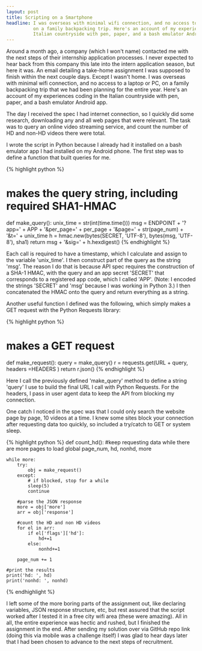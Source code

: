 ```yaml
---
layout: post
title: Scripting on a Smartphone
headline: I was overseas with minimal wifi connection, and no access to a laptop or PC,
          on a family backpacking trip. Here's an account of my experiences coding in the
          Italian countryside with pen, paper, and a bash emulator Android app.
---
```


Around a month ago, a company (which I won't name) contacted me with the next steps of their internship application processes.
I never expected to hear back from this company this late into the intern application season, but here it was. An email detailing a take-home assignment
I was supposed to finish within the next couple days. Except I wasn't home. I was overseas with minimal wifi connection, and no access to a laptop or PC,
on a family backpacking trip that we had been planning for the entire year. Here's an account of my experiences coding in the
Italian countryside with pen, paper, and a bash emulator Android app.

The day I received the spec I had internet connection, so I quickly did some research, downloading any and all web pages that
were relevant. The task was to query an online video streaming service, and count the number of HD and non-HD videos there were
total.

I wrote the script in Python because I already had it installed on a bash emulator app I had installed on my Android phone.
The first step was to define a function that built queries for me.

{% highlight python %}
# makes the query string, including required SHA1-HMAC
def make_query():
    unix_time = str(int(time.time()))
    msg = ENDPOINT + '?app=' + APP + '&per_page=' + per_page + '&page=' + str(page_num) + '&t=' + unix_time
    h = hmac.new(bytes(SECRET, 'UTF-8'), bytes(msg, 'UTF-8'), sha1)
    return msg + '&sig=' + h.hexdigest()
{% endhighlight %}

Each call is required to have a timestamp, which I calculate and assign to the variable 'unix_time'. I then construct part
of the query as the string 'msg'. The reason I do that is because API spec requires the construction of a SHA-1 HMAC, with the query
and an app secret 'SECRET' that corresponds to a registered app code, which I called 'APP'. (Note: I encoded the strings 'SECRET'
and 'msg' because I was working in Python 3.) I then concatenated the HMAC onto the query and return everything as a string.

Another useful function I defined was the following, which simply makes a GET request with the Python Requests library:

{% highlight python %}
# makes a GET request
def make_request():
    query = make_query()
    r = requests.get(URL + query, headers =HEADERS )
    return r.json()
{% endhighlight %}

Here I call the previously defined 'make_query' method to define a string 'query' I use to build the final URL I call
with Python Requests. For the headers, I pass in user agent data to keep the API from blocking my connection.

One catch I noticed in the spec was that I could only search the website page by page, 10 videos at a time.
I knew some sites block your connection after requesting data too quickly, so included a try/catch to GET or system sleep.

{% highlight python %}
def count_hd():
    #keep requesting data while there are more pages to load
    global page_num, hd, nonhd, more

    while more:
        try:
            obj = make_request()
        except:
            # if blocked, stop for a while
            sleep(5)
            continue

        #parse the JSON response
        more = obj['more']
        arr = obj['response']

        #count the HD and non HD videos
        for el in arr:
            if el['flags']['hd']:
                hd+=1
            else:
                nonhd+=1

        page_num += 1

    #print the results
    print('hd: ', hd)
    print('nonhd: ', nonhd)

{% endhighlight %}

I left some of the more boring parts of the assignment out, like declaring variables, JSON response structure, etc, but
rest assured that the script worked after I tested it in a free city wifi area (these were amazing). All in all, the entire experience
was hectic and rushed, but I finished the assignment in the end. After sending my solution over via GitHub repo link (doing this
via mobile was a challenge itself) I was glad to hear days later that I had been chosen to advance to the next steps of
recruitment.
